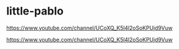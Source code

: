 # little-pablo
https://www.youtube.com/channel/UCoXQ_K5l4l2oSoKPUjd9Vuw



https://www.youtube.com/channel/UCoXQ_K5l4l2oSoKPUjd9Vuw
